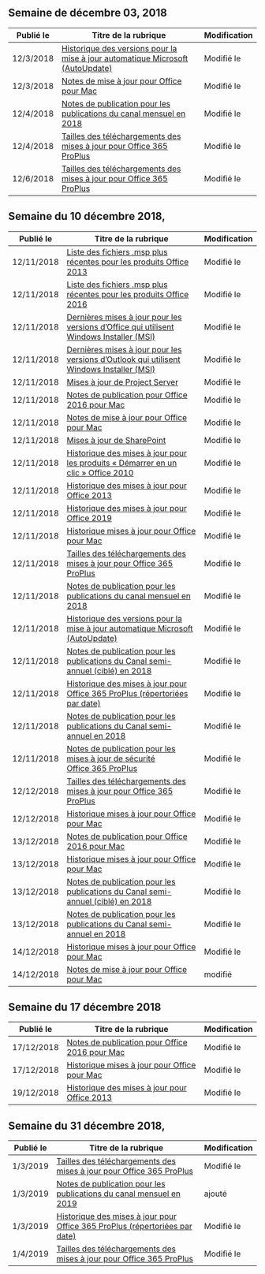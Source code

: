 <!-- This file is generated automatically each week. Changes made to this file will be overwritten.-->




## <a name="week-of-december-03-2018"></a>Semaine de décembre 03, 2018


| Publié le |Titre de la rubrique | Modification |
|------|------------|--------|
| 12/3/2018 | [Historique des versions pour la mise à jour automatique Microsoft (AutoUpdate)](/OfficeUpdates/release-history-microsoft-autoupdate) | Modifié le |
| 12/3/2018 | [Notes de mise à jour pour Office pour Mac](/OfficeUpdates/release-notes-office-for-mac) | Modifié le |
| 12/4/2018 | [Notes de publication pour les publications du canal mensuel en 2018](/OfficeUpdates/monthly-channel-2018) | Modifié le |
| 12/4/2018 | [Tailles des téléchargements des mises à jour pour Office 365 ProPlus](/OfficeUpdates/download-sizes-office365-proplus-updates) | Modifié le |
| 12/6/2018 | [Tailles des téléchargements des mises à jour pour Office 365 ProPlus](/OfficeUpdates/download-sizes-office365-proplus-updates) | Modifié le |


## <a name="week-of-december-10-2018"></a>Semaine du 10 décembre 2018,


| Publié le |Titre de la rubrique | Modification |
|------|------------|--------|
| 12/11/2018 | [Liste des fichiers .msp plus récentes pour les produits Office 2013](/OfficeUpdates/msp-files-office-2013) | Modifié le |
| 12/11/2018 | [Liste des fichiers .msp plus récentes pour les produits Office 2016](/OfficeUpdates/msp-files-office-2016) | Modifié le |
| 12/11/2018 | [Dernières mises à jour pour les versions d’Office qui utilisent Windows Installer (MSI)](/OfficeUpdates/office-updates-msi) | Modifié le |
| 12/11/2018 | [Dernières mises à jour pour les versions d’Outlook qui utilisent Windows Installer (MSI)](/OfficeUpdates/outlook-updates-msi) | Modifié le |
| 12/11/2018 | [Mises à jour de Project Server](/OfficeUpdates/project-server-updates) | Modifié le |
| 12/11/2018 | [Notes de publication pour Office 2016 pour Mac](/OfficeUpdates/release-notes-office-2016-mac) | Modifié le |
| 12/11/2018 | [Notes de mise à jour pour Office pour Mac](/OfficeUpdates/release-notes-office-for-mac) | Modifié le |
| 12/11/2018 | [Mises à jour de SharePoint](/OfficeUpdates/sharepoint-updates) | Modifié le |
| 12/11/2018 | [Historique des mises à jour pour les produits « Démarrer en un clic » Office 2010](/OfficeUpdates/update-history-office-2010-click-to-run) | Modifié le |
| 12/11/2018 | [Historique des mises à jour pour Office 2013](/OfficeUpdates/update-history-office-2013) | Modifié le |
| 12/11/2018 | [Historique des mises à jour pour Office 2019](/OfficeUpdates/update-history-office-2019) | Modifié le |
| 12/11/2018 | [Historique mises à jour pour Office pour Mac](/OfficeUpdates/update-history-office-for-mac) | Modifié le |
| 12/11/2018 | [Tailles des téléchargements des mises à jour pour Office 365 ProPlus](/OfficeUpdates/download-sizes-office365-proplus-updates) | Modifié le |
| 12/11/2018 | [Notes de publication pour les publications du canal mensuel en 2018](/OfficeUpdates/monthly-channel-2018) | Modifié le |
| 12/11/2018 | [Historique des versions pour la mise à jour automatique Microsoft (AutoUpdate)](/OfficeUpdates/release-history-microsoft-autoupdate) | Modifié le |
| 12/11/2018 | [Notes de publication pour les publications du Canal semi-annuel (ciblé) en 2018](/OfficeUpdates/semi-annual-channel-targeted-2018) | Modifié le |
| 12/11/2018 | [Historique des mises à jour pour Office 365 ProPlus (répertoriées par date)](/OfficeUpdates/update-history-office365-proplus-by-date) | Modifié le |
| 12/11/2018 | [Notes de publication pour les publications du Canal semi-annuel en 2018](/OfficeUpdates/semi-annual-channel-2018) | Modifié le |
| 12/11/2018 | [Notes de publication pour les mises à jour de sécurité Office 365 ProPlus](/OfficeUpdates/office365-proplus-security-updates) | Modifié le |
| 12/12/2018 | [Tailles des téléchargements des mises à jour pour Office 365 ProPlus](/OfficeUpdates/download-sizes-office365-proplus-updates) | Modifié le |
| 12/12/2018 | [Historique mises à jour pour Office pour Mac](/OfficeUpdates/update-history-office-for-mac) | Modifié le |
| 13/12/2018 | [Notes de publication pour Office 2016 pour Mac](/OfficeUpdates/release-notes-office-2016-mac) | Modifié le |
| 13/12/2018 | [Historique mises à jour pour Office pour Mac](/OfficeUpdates/update-history-office-for-mac) | Modifié le |
| 13/12/2018 | [Notes de publication pour les publications du Canal semi-annuel (ciblé) en 2018](/OfficeUpdates/semi-annual-channel-targeted-2018) | Modifié le |
| 13/12/2018 | [Notes de publication pour les publications du Canal semi-annuel en 2018](/OfficeUpdates/semi-annual-channel-2018) | Modifié le |
| 14/12/2018 | [Historique mises à jour pour Office pour Mac](/OfficeUpdates/update-history-office-for-mac) | Modifié le |
| 14/12/2018 | [Notes de mise à jour pour Office pour Mac](/OfficeUpdates/release-notes-office-for-mac) | modifié |


## <a name="week-of-december-17-2018"></a>Semaine du 17 décembre 2018


| Publié le |Titre de la rubrique | Modification |
|------|------------|--------|
| 17/12/2018 | [Notes de publication pour Office 2016 pour Mac](/OfficeUpdates/release-notes-office-2016-mac) | Modifié le |
| 17/12/2018 | [Historique mises à jour pour Office pour Mac](/OfficeUpdates/update-history-office-for-mac) | Modifié le |
| 19/12/2018 | [Historique des mises à jour pour Office 2013](/OfficeUpdates/update-history-office-2013) | Modifié le |


## <a name="week-of-december-31-2018"></a>Semaine du 31 décembre 2018,


| Publié le |Titre de la rubrique | Modification |
|------|------------|--------|
| 1/3/2019 | [Tailles des téléchargements des mises à jour pour Office 365 ProPlus](/OfficeUpdates/download-sizes-office365-proplus-updates) | Modifié le |
| 1/3/2019 | [Notes de publication pour les publications du canal mensuel en 2019](/OfficeUpdates/monthly-channel-2019) | ajouté |
| 1/3/2019 | [Historique des mises à jour pour Office 365 ProPlus (répertoriées par date)](/OfficeUpdates/update-history-office365-proplus-by-date) | Modifié le |
| 1/4/2019 | [Tailles des téléchargements des mises à jour pour Office 365 ProPlus](/OfficeUpdates/download-sizes-office365-proplus-updates) | Modifié le |
